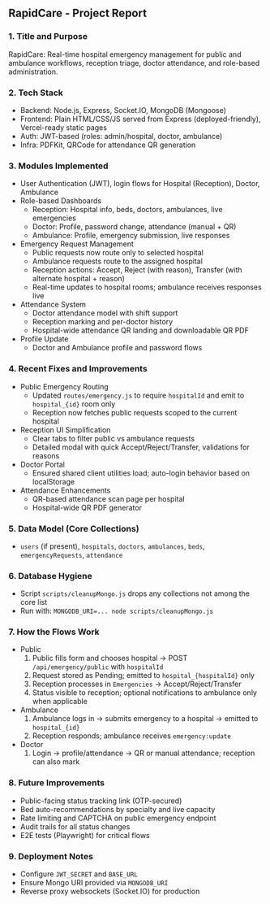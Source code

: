 ## RapidCare - Project Report

### 1. Title and Purpose
RapidCare: Real-time hospital emergency management for public and ambulance workflows, reception triage, doctor attendance, and role-based administration.

### 2. Tech Stack
- Backend: Node.js, Express, Socket.IO, MongoDB (Mongoose)
- Frontend: Plain HTML/CSS/JS served from Express (deployed-friendly), Vercel-ready static pages
- Auth: JWT-based (roles: admin/hospital, doctor, ambulance)
- Infra: PDFKit, QRCode for attendance QR generation

### 3. Modules Implemented
- User Authentication (JWT), login flows for Hospital (Reception), Doctor, Ambulance
- Role-based Dashboards
  - Reception: Hospital info, beds, doctors, ambulances, live emergencies
  - Doctor: Profile, password change, attendance (manual + QR)
  - Ambulance: Profile, emergency submission, live responses
- Emergency Request Management
  - Public requests now route only to selected hospital
  - Ambulance requests route to the assigned hospital
  - Reception actions: Accept, Reject (with reason), Transfer (with alternate hospital + reason)
  - Real-time updates to hospital rooms; ambulance receives responses live
- Attendance System
  - Doctor attendance model with shift support
  - Reception marking and per-doctor history
  - Hospital-wide attendance QR landing and downloadable QR PDF
- Profile Update
  - Doctor and Ambulance profile and password flows

### 4. Recent Fixes and Improvements
- Public Emergency Routing
  - Updated `routes/emergency.js` to require `hospitalId` and emit to `hospital_{id}` room only
  - Reception now fetches public requests scoped to the current hospital
- Reception UI Simplification
  - Clear tabs to filter public vs ambulance requests
  - Detailed modal with quick Accept/Reject/Transfer, validations for reasons
- Doctor Portal
  - Ensured shared client utilities load; auto-login behavior based on localStorage
- Attendance Enhancements
  - QR-based attendance scan page per hospital
  - Hospital-wide QR PDF generator

### 5. Data Model (Core Collections)
- `users` (if present), `hospitals`, `doctors`, `ambulances`, `beds`, `emergencyRequests`, `attendance`

### 6. Database Hygiene
- Script `scripts/cleanupMongo.js` drops any collections not among the core list
- Run with: `MONGODB_URI=... node scripts/cleanupMongo.js`

### 7. How the Flows Work
- Public
  1) Public fills form and chooses hospital → POST `/api/emergency/public` with `hospitalId`
  2) Request stored as Pending; emitted to `hospital_{hospitalId}` only
  3) Reception processes in `Emergencies` → Accept/Reject/Transfer
  4) Status visible to reception; optional notifications to ambulance only when applicable
- Ambulance
  1) Ambulance logs in → submits emergency to a hospital → emitted to `hospital_{id}`
  2) Reception responds; ambulance receives `emergency:update`
- Doctor
  1) Login → profile/attendance → QR or manual attendance; reception can also mark

### 8. Future Improvements
- Public-facing status tracking link (OTP-secured)
- Bed auto-recommendations by specialty and live capacity
- Rate limiting and CAPTCHA on public emergency endpoint
- Audit trails for all status changes
- E2E tests (Playwright) for critical flows

### 9. Deployment Notes
- Configure `JWT_SECRET` and `BASE_URL`
- Ensure Mongo URI provided via `MONGODB_URI`
- Reverse proxy websockets (Socket.IO) for production


